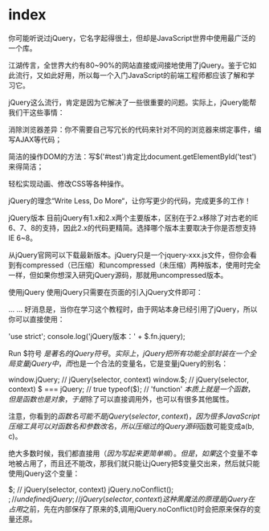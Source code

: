 # index

你可能听说过jQuery，它名字起得很土，但却是JavaScript世界中使用最广泛的一个库。

江湖传言，全世界大约有80~90%的网站直接或间接地使用了jQuery。鉴于它如此流行，又如此好用，所以每一个入门JavaScript的前端工程师都应该了解和学习它。

jQuery这么流行，肯定是因为它解决了一些很重要的问题。实际上，jQuery能帮我们干这些事情：

消除浏览器差异：你不需要自己写冗长的代码来针对不同的浏览器来绑定事件，编写AJAX等代码；

简洁的操作DOM的方法：写$('#test')肯定比document.getElementById('test')来得简洁；

轻松实现动画、修改CSS等各种操作。

jQuery的理念“Write Less, Do More“，让你写更少的代码，完成更多的工作！

jQuery版本
目前jQuery有1.x和2.x两个主要版本，区别在于2.x移除了对古老的IE 6、7、8的支持，因此2.x的代码更精简。选择哪个版本主要取决于你是否想支持IE 6~8。

从jQuery官网可以下载最新版本。jQuery只是一个jquery-xxx.js文件，但你会看到有compressed（已压缩）和uncompressed（未压缩）两种版本，使用时完全一样，但如果你想深入研究jQuery源码，那就用uncompressed版本。

使用jQuery
使用jQuery只需要在页面的<head>引入jQuery文件即可：

<html>
<head>
    <script src="//code.jquery.com/jquery-1.11.3.min.js"></script>
	...
</head>
<body>
    ...
</body>
</html>
好消息是，当你在学习这个教程时，由于网站本身已经引用了jQuery，所以你可以直接使用：

'use strict';
console.log('jQuery版本：' + $.fn.jquery);

 Run
$符号
$是著名的jQuery符号。实际上，jQuery把所有功能全部封装在一个全局变量jQuery中，而$也是一个合法的变量名，它是变量jQuery的别名：

window.jQuery; // jQuery(selector, context)
window.$; // jQuery(selector, context)
$ === jQuery; // true
typeof($); // 'function'
$本质上就是一个函数，但是函数也是对象，于是$除了可以直接调用外，也可以有很多其他属性。

注意，你看到的$函数名可能不是jQuery(selector, context)，因为很多JavaScript压缩工具可以对函数名和参数改名，所以压缩过的jQuery源码$函数可能变成a(b, c)。

绝大多数时候，我们都直接用$（因为写起来更简单嘛）。但是，如果$这个变量不幸地被占用了，而且还不能改，那我们就只能让jQuery把$变量交出来，然后就只能使用jQuery这个变量：

$; // jQuery(selector, context)
jQuery.noConflict();
$; // undefined
jQuery; // jQuery(selector, context)
这种黑魔法的原理是jQuery在占用$之前，先在内部保存了原来的$,调用jQuery.noConflict()时会把原来保存的变量还原。

